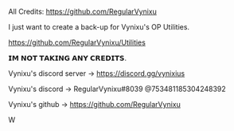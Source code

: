 All Credits:         https://github.com/RegularVynixu

I just want to create a back-up for Vynixu's OP Utilities.

https://github.com/RegularVynixu/Utilities

𝗜𝗠 𝗡𝗢𝗧 𝗧𝗔𝗞𝗜𝗡𝗚 𝗔𝗡𝗬 𝗖𝗥𝗘𝗗𝗜𝗧𝗦.


Vynixu's discord server -> https://discord.gg/vynixius  

Vynixu's discord        -> RegularVynixu#8039          @753481185304248392

Vynixu's github         -> https://github.com/RegularVynixu

W
